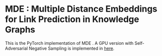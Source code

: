 # MDE : Multiple Distance Embeddings for Link Prediction in Knowledge Graphs

This is the PyTorch implementation of MDE . A GPU version with Self-Adversarial Negative Sampling is implemented in [here](https://github.com/mlwin-de/MDE_self_adversarial_negative_sampling).
